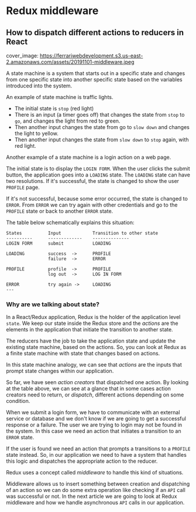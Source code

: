 # Redux middleware
## How to dispatch different actions to reducers in React

cover_image: https://ferrariwebdevelopment.s3.us-east-2.amazonaws.com/assets/20191101-middleware.jpeg

A state machine is a system that starts out in a specific state and changes from one specific state into another specific state based on the variables introduced into the system.

An example of state machine is traffic lights.

- The initial state is `stop` (red light)
- There is an input (a timer goes off) that changes the state from `stop` to `go`, and changes the light from red to green.
- Then another input changes the state from go to `slow down` and changes the light to yellow.
- Then another input changes the state from `slow down` to `stop` again, with red light.

Another example of a state machine is a login action on a web page.

The initial state is to display the `LOGIN FORM`.
When the user clicks the submit button, the application goes into a `LOADING` state.
The `LOADING` state can have two resolutions. If it's successful, the state is changed to show the user `PROFILE` page.

If it's not successful, because some error occurred, the state is changed to `ERROR`.
From `ERROR` we can try again with other credentials and go to the `PROFILE` state or back to another `ERROR` state.

The table below schematically explains this situation:

```
States          Input            Transition to other state
----------      -------------    --------------
LOGIN FORM      submit           LOADING

LOADING         success  ->      PROFILE
                failure  ->      ERROR

PROFILE         profile  ->      PROFILE
                log out  ->      LOG IN FORM

ERROR           try again ->     LOADING
---
```

### Why are we talking about state?

In a React/Redux application, Redux is the holder of the application level `state`.
We keep our state inside the Redux store and the *actions* are the elements in the application that initiate the transition to another state.

The reducers have the job to take the application state and update the existing state machine, based on the actions.
So, you can look at Redux as a finite state machine with state that changes based on actions.

In this state machine analogy, we can see that *actions* are the inputs that prompt state changes within our application.

So far, we have seen *action creators* that dispatched one action. By looking at the table above, we can see at a glance that in some cases action creators need to return, or *dispatch*, different actions depending on some condition.

When we submit a login form, we have to communicate with an external service or database and we don't know if we are going to get a successful response or a failure. The user we are trying to login may not be found in the system. In this case we need an action that initiates a transition to an `ERROR` state.

If the user is found we need an action that prompts a transitions to a `PROFILE` state instead.
So, in our application we need to have a system that handles this logic and dispatches the appropriate action to the reducer.

Redux uses a concept called *middleware* to handle this kind of situations.

Middleware allows us to insert something between creation and dispatching of an action so we can do some extra operation like checking if an `API` call was successful or not.
In the next article we are going to look at Redux middleware and how we handle asynchronous `API` calls in our application.
